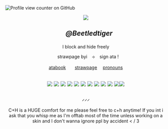 ![Profile view counter on GitHub](https://komarev.com/ghpvc/?username=beetledtiger)

<p align="center"> <img src="https://i.pinimg.com/originals/6c/99/99/6c999936a8a8776c2674bce8ab1e030e.gif">
  
## <p align="center">   ⠀⠀  *@Beetledtiger*⠀
<p align="center">  I block and hide freely
<p align="center"> ⠀ strawpage byi   ⠀⟢   ⠀sign ata !
<p align="center"> <a href="https://beetledtiger.atabook.org">atabook</a>　　<a href="https://beetledtiger.straw.page/">strawpage</a>　  <a href="https://pronouns.cc/@beetledtiger">pronouns</a> <br>
<h2
<p align="center"> <img src="https://64.media.tumblr.com/38441dd588e4ced837c56e592b179792/ec8f693b87536b40-ef/s100x200/76fd6a231fe77cb006500be3762d07f91aafa781.gifv"> <img src="https://64.media.tumblr.com/44be30cefa3c64253b3a17e661e427c8/79d8b316934d24c3-20/s100x200/ca8d8ef4b165c72b1777e678df29cc140457aecc.pnj"> <img src= "https://64.media.tumblr.com/ac9577ddf2217b072734373ad4d1a7b7/870a71d5cc7f86e6-59/s100x200/cd66a1ebfd38b9d1e4e8884f666a020231f3f1f2.gifv"> <img src= "https://64.media.tumblr.com/6e03d4f5d6b7dc2cbbd9709bb8fd61f2/057a314a7298abea-75/s100x200/fe0d5481a8d6f8d9c133f287180be3d7e83b0b91.gifv">
<img src= "https://64.media.tumblr.com/ea4742848d7621568ac554aa64cce29d/34fec68c1dc64d07-5a/s100x200/efec9827decc222245a4b143f3e984834d33fddb.gifv"> <img src= "https://64.media.tumblr.com/54ebca3796d2db71d28624f52a96891d/9ff0c6c764276d0b-f5/s100x200/d49a69bf7a200bd7a0a6292480d1e852a7187056.gifv"> <img src= "https://64.media.tumblr.com/8fd2dafa78dd21d1b8342d7a3ec0ee89/04d0b0e7c481e716-ac/s100x200/818399392be4f0a01c58bc51ce6abc591d3e0be5.pnj"> <img src="https://64.media.tumblr.com/05f053e5cc29fd6a14c71617ff12cf9b/c4b748be1dbecdc5-fb/s100x200/269580c4b4dcb26fe853200d44bf065adfc73360.gifv"> <img src="https://64.media.tumblr.com/a34799fa1ccb4a4f5e04140f27a82d14/a2b9a9b92798b874-da/s250x400/14ad60a079ecd501a391e43727621f2f69e4972f.pnj"> <img src="https://64.media.tumblr.com/5a9373dd9fe5c36c845281064541cf32/a2b9a9b92798b874-17/s250x400/8f4dc74b2c0a9948f28ca46b3aa62984cfcdf971.pnj"> <img src="https://64.media.tumblr.com/a1c334c7de14b3d01de3757ff38e52ce/a2b9a9b92798b874-c9/s250x400/a0e9dcc1f1f1c095db9bebb65f87f57ef756bbaa.gifv"><img src="https://64.media.tumblr.com/a22130ff3845c3bb5bb99df3f9e39274/0455fac414385656-ed/s250x400/bd70046f425f9dff729019557de5d3749fde78a2.pnj">
  
### <p align="center">  ⸝⸝⸝ 
<p align="center"> C+H is a HUGE comfort for me please feel free to c+h anytime! If you int i ask that you whisp me as I'm offtab most of the time unless working on a skin and I don't wanna ignore ppl by accident < / 3
